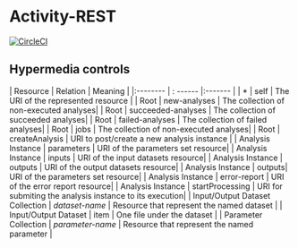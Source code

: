 # Activity-REST
[![CircleCI](https://circleci.com/gh/cawal/Activity-REST.svg?style=svg&circle-token=7037acaf2b97687ed15fdee570066962f365b307)](https://circleci.com/gh/cawal/Activity-REST)


## Hypermedia controls


| Resource | Relation | Meaning | 
|:-------- | : ------ |:------- | 
| * | self | The URI of the represented resource |
| Root	| new-analyses | The collection of non-executed analyses|
| Root	| succeeded-analyses | The collection of succeeded analyses|
| Root	| failed-analyses | The collection of failed analyses|
| Root	| jobs | The collection of non-executed analyses|
| Root | createAnalysis | URI to post/create a new analysis instance | 
| Analysis Instance | parameters | URI of the parameters set resource|
| Analysis Instance | inputs | URI of the input datasets resource|
| Analysis Instance | outputs | URI of the output datasets resource|
| Analysis Instance | outputs| URI of the parameters set resource|
| Analysis Instance | error-report | URI of the error report resource|
| Analysis Instance | startProcessing | URI for submiting the analysis instance to its execution|
| Input/Output Dataset Collection | *dataset-name* | Resource that represent the named dataset |
| Input/Output Dataset | item | One file under the dataset |
| Parameter Collection | *parameter-name* | Resource that represent the named parameter |
